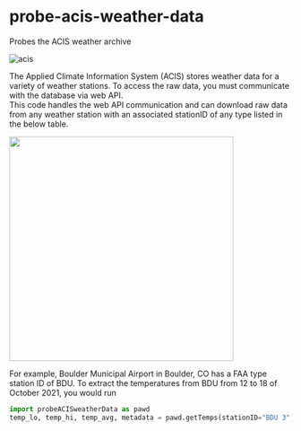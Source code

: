 # probe-acis-weather-data
Probes the ACIS weather archive

![acis](https://user-images.githubusercontent.com/39776793/138525358-4a464343-93bf-46f7-8728-c474ed270fc8.png)

The Applied Climate Information System (ACIS) stores weather data for a variety of weather stations. To access the raw data, you must communicate with the database via web API.  
This code handles the web API communication and can download raw data from any weather station with an associated stationID of any type listed in the below table.

<img src="https://user-images.githubusercontent.com/39776793/138525373-6b6faa83-68cd-41c4-b502-09de0a99e1ac.PNG" width="400">

For example, Boulder Municipal Airport in Boulder, CO has a FAA type station ID of BDU.
To extract the temperatures from BDU from 12 to 18 of October 2021, you would run
```python
import probeACISweatherData as pawd
temp_lo, temp_hi, temp_avg, metadata = pawd.getTemps(stationID="BDU 3", startdate="2021-10-12", enddate="2021-10-18")
```
